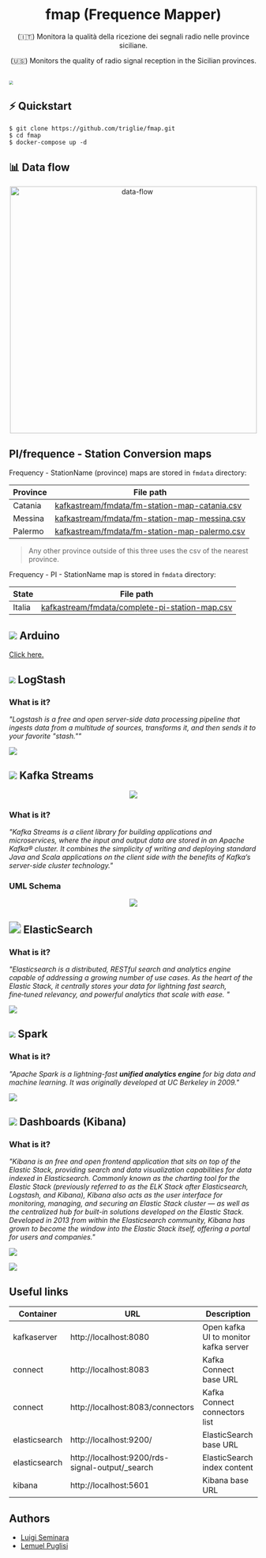 <h1 align="center">fmap (Frequence Mapper)</h1>
<p align="center">(🇮🇹) Monitora la qualità della ricezione dei segnali radio nelle province siciliane. </p>
<p align="center">(🇺🇸) Monitors the quality of radio signal reception in the Sicilian provinces. </p><br>
<img align="center" src="docs/assets/cover.png" style="zoom: 50%;" >





## ⚡ Quickstart

```shell
$ git clone https://github.com/triglie/fmap.git
$ cd fmap
$ docker-compose up -d
```





## 📊 Data flow 

<p align="center">
  <img src="./docs/assets/data-flow-card.png" alt="data-flow" width=500/>
</p>




## PI/frequence - Station Conversion maps

 Frequency - StationName (province) maps are stored in `fmdata` directory: 

| Province | File path                                                    |
| -------- | ------------------------------------------------------------ |
| Catania  | <a href="https://github.com/triglie/fmap/blob/main/kafkastream/fmdata/fm-station-map-catania.csv">kafkastream/fmdata/fm-station-map-catania.csv</a> |
| Messina  | <a href="https://github.com/triglie/fmap/blob/main/kafkastream/fmdata/fm-station-map-messina.csv">kafkastream/fmdata/fm-station-map-messina.csv</a> |
| Palermo  | <a href="https://github.com/triglie/fmap/blob/main/kafkastream/fmdata/fm-station-map-palermo.csv">kafkastream/fmdata/fm-station-map-palermo.csv</a> |

> Any other province outside of this three uses the csv of the nearest province. 

Frequency - PI - StationName map is stored in `fmdata` directory: 

| State  | File path                                                    |
| ------ | ------------------------------------------------------------ |
| Italia | <a href="https://github.com/triglie/fmap/blob/main/kafkastream/fmdata/complete-pi-station-map.csv">kafkastream/fmdata/complete-pi-station-map.csv</a> |





## <img src="./docs/assets/arduino_logo.png" style="zoom: 100%;" > Arduino

<a href="https://github.com/triglie/fmap/tree/main/arduino">Click here.</a>





## <img src="https://www.vectorlogo.zone/logos/elasticco_logstash/elasticco_logstash-icon.svg" style="zoom:80%;" > LogStash



### What is it?

*"Logstash is a free and open server-side data processing pipeline that  ingests data from a multitude of sources, transforms it, and then sends  it to your favorite "stash.""*



<p>
    <img src="./docs/assets/logstash.jpg">
</p>






## <img src="https://www.vectorlogo.zone/logos/apache_kafka/apache_kafka-icon.svg"> Kafka Streams

<p align="center">
    <img src="./docs/assets/kafka-stream-schema.png">
</p>

### What is it?

*"Kafka Streams is a client library for building applications and  microservices, where the input and output data are stored in an Apache Kafka® cluster. It combines the simplicity of writing and  deploying standard Java and Scala applications on the client side with the benefits of Kafka’s server-side cluster technology."*



### UML Schema

<p align="center">
    <img src="./docs/assets/kafka-stream-uml.jpg">
</p>




## <img src="https://static-www.elastic.co/v3/assets/bltefdd0b53724fa2ce/blt36f2da8d650732a0/5d0823c3d8ff351753cbc99f/logo-elasticsearch-32-color.svg" style="zoom: 150%;" > ElasticSearch



### What is it?

*"Elasticsearch is a distributed, RESTful search and analytics engine  capable of addressing a growing number of use cases. As the heart of the Elastic Stack, it centrally stores your data for lightning fast search, fine‑tuned relevancy, and powerful analytics that scale with ease. "*

<img src="./docs/assets/json_elasticsearch.jpg">





## <img src="https://www.vectorlogo.zone/logos/apache_spark/apache_spark-icon.svg" style="zoom:80%;" > Spark



### What is it?

*"Apache Spark is a lightning-fast **unified analytics engine** for big data and machine learning. It was originally developed at UC Berkeley in 2009."*

<img src="./docs/assets/json_spark.jpg">





## <img src="https://www.vectorlogo.zone/logos/elasticco_kibana/elasticco_kibana-icon.svg"> Dashboards (Kibana)



### What is it?

*"Kibana is an free and open frontend application that sits on top of the  Elastic Stack, providing search and data visualization capabilities for  data indexed in Elasticsearch. Commonly known as the charting tool for  the Elastic Stack (previously referred to as the ELK Stack after  Elasticsearch, Logstash, and Kibana), Kibana also acts as the user  interface for monitoring, managing, and securing an Elastic Stack  cluster — as well as the centralized hub for built-in solutions  developed on the Elastic Stack. Developed in 2013 from within the  Elasticsearch community, Kibana has grown to become the window into the  Elastic Stack itself, offering a portal for users and companies."*



![](./docs/assets/dashboards.png)

<img src="./docs/assets/dashboards_01.png">






## Useful links 

| Container     | URL                                             | Description                           |
| ------------- | ----------------------------------------------- | ------------------------------------- |
| kafkaserver   | http://localhost:8080                           | Open kafka UI to monitor kafka server |
| connect       | http://localhost:8083                           | Kafka Connect base URL                |
| connect       | http://localhost:8083/connectors                | Kafka Connect connectors list         |
| elasticsearch | http://localhost:9200/                          | ElasticSearch base URL                |
| elasticsearch | http://localhost:9200/rds-signal-output/_search | ElasticSearch index content           |
| kibana        | http://localhost:5601                           | Kibana base URL                       |





## Authors 

* [Luigi Seminara](https://github.com/Gigi-G)
* [Lemuel Puglisi](https://github.com/LemuelPuglisi) 